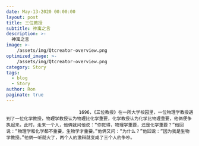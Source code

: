 ```yaml
---
date: May-13-2020 00:00:00
layout: post
title: 三位教授
subtitle: 神寓之言
description: >-
  神寓之言
image: >-
    /assets/img/Qtcreator-overview.png
optimized_image: >-
    /assets/img/Qtcreator-overview.png
category: Story
tags:
  - blog
  - Story
author: Ron
paginate: true
---
```


							　　1696，《三位教授》在一所大学校园里，一位物理学教授遇到了一位化学教授，物理学教授认为物理比化学重要，化学教授认为化学比物理重要，他俩便争执起来。此时，走来一个人，他俩就问他说：“你觉得，物理学重要，还是化学重要？”他回说：“物理学和化学都不重要，生物学才重要。”他俩又问：“为什么？”他回说：“因为我是生物学教授。”他俩一听就火了，两个人的激辩就变成了三个人的争吵。
							
							
						